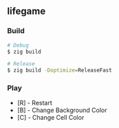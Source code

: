## lifegame

### Build
```sh
# Debug
$ zig build

# Release
$ zig build -Doptimize=ReleaseFast
```

### Play
- [R] - Restart
- [B] - Change Background Color
- [C] - Change Cell Color
